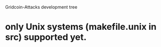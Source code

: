 Gridcoin-Attacks development tree

only Unix systems (makefile.unix in src) supported yet. 
=======
